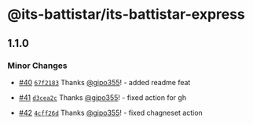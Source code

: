 # @its-battistar/its-battistar-express

## 1.1.0

### Minor Changes

- [#40](https://github.com/gipo355/monorepo/pull/40)
  [`67f2183`](https://github.com/gipo355/monorepo/commit/67f2183bc6587771ddaf848405db925ae7aa716d)
  Thanks [@gipo355](https://github.com/gipo355)! - added readme feat

- [#41](https://github.com/gipo355/monorepo/pull/41)
  [`d3cea2c`](https://github.com/gipo355/monorepo/commit/d3cea2c1f7a1dd25f462d0f33de7f99014675014)
  Thanks [@gipo355](https://github.com/gipo355)! - fixed action for gh

- [#42](https://github.com/gipo355/monorepo/pull/42)
  [`4cff26d`](https://github.com/gipo355/monorepo/commit/4cff26d995d0f0e704e2d8c0b9b92c746207c97c)
  Thanks [@gipo355](https://github.com/gipo355)! - fixed chagneset action
